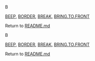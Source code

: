 B

[BEEP](#beep), [BORDER](#border), [BREAK](#break),
[BRING.TO.FRONT](#bring.to.front)


Return to [README.md](README.md)

B

[BEEP](#beep), [BORDER](#border), [BREAK](#break),
[BRING.TO.FRONT](#bring.to.front)


Return to [README.md](README.md)

